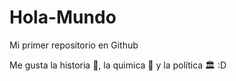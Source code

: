 # Hola-Mundo

Mi primer repositorio en Github

Me gusta la historia :book:, la quimica :microscope: y la política :classical_building: :D

